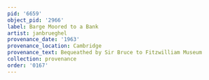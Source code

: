 ```yaml
---
pid: '6659'
object_pid: '2966'
label: Barge Moored to a Bank
artist: janbrueghel
provenance_date: '1963'
provenance_location: Cambridge
provenance_text: Bequeathed by Sir Bruce to Fitzwilliam Museum
collection: provenance
order: '0167'
---
```

